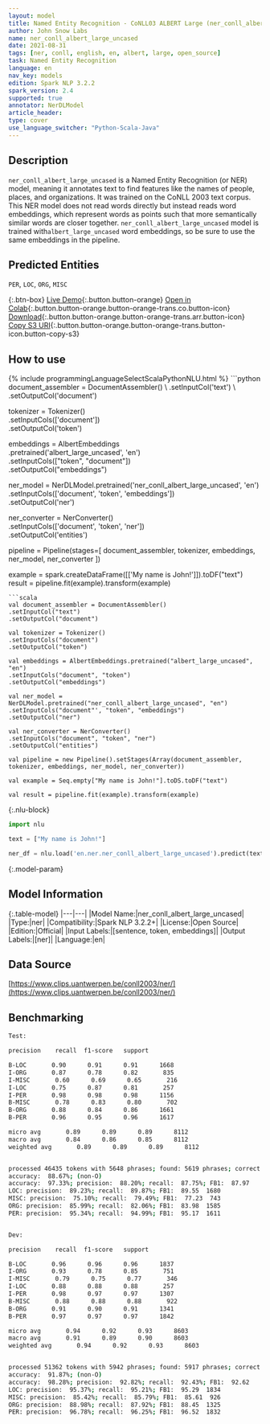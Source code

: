 ```yaml
---
layout: model
title: Named Entity Recognition - CoNLL03 ALBERT Large (ner_conll_albert_large_uncased)
author: John Snow Labs
name: ner_conll_albert_large_uncased
date: 2021-08-31
tags: [ner, conll, english, en, albert, large, open_source]
task: Named Entity Recognition
language: en
nav_key: models
edition: Spark NLP 3.2.2
spark_version: 2.4
supported: true
annotator: NerDLModel
article_header:
type: cover
use_language_switcher: "Python-Scala-Java"
---
```


## Description

`ner_conll_albert_large_uncased` is a Named Entity Recognition (or NER) model, meaning it annotates text to find features like the names of people, places, and organizations. It was trained on the CoNLL 2003 text corpus. This NER model does not read words directly but instead reads word embeddings, which represent words as points such that more semantically similar words are closer together. `ner_conll_albert_large_uncased` model is trained with`albert_large_uncased` word embeddings, so be sure to use the same embeddings in the pipeline.

## Predicted Entities

`PER`, `LOC`, `ORG`, `MISC`

{:.btn-box}
[Live Demo](https://demo.johnsnowlabs.com/public/NER_EN){:.button.button-orange}
[Open in Colab](https://colab.research.google.com/github/JohnSnowLabs/spark-nlp-workshop/blob/master/tutorials/streamlit_notebooks/NER_EN.ipynb){:.button.button-orange.button-orange-trans.co.button-icon}
[Download](https://s3.amazonaws.com/auxdata.johnsnowlabs.com/public/models/ner_conll_albert_large_uncased_en_3.2.2_2.4_1630419255982.zip){:.button.button-orange.button-orange-trans.arr.button-icon}
[Copy S3 URI](s3://auxdata.johnsnowlabs.com/public/models/ner_conll_albert_large_uncased_en_3.2.2_2.4_1630419255982.zip){:.button.button-orange.button-orange-trans.button-icon.button-copy-s3}

## How to use



<div class="tabs-box" markdown="1">
{% include programmingLanguageSelectScalaPythonNLU.html %}
```python
document_assembler = DocumentAssembler() \
.setInputCol('text') \
.setOutputCol('document')

tokenizer = Tokenizer() \
.setInputCols(['document']) \
.setOutputCol('token')

embeddings = AlbertEmbeddings\
.pretrained('albert_large_uncased', 'en')\
.setInputCols(["token", "document"])\
.setOutputCol("embeddings")

ner_model = NerDLModel.pretrained('ner_conll_albert_large_uncased', 'en') \
.setInputCols(['document', 'token', 'embeddings']) \
.setOutputCol('ner')

ner_converter = NerConverter() \
.setInputCols(['document', 'token', 'ner']) \
.setOutputCol('entities')

pipeline = Pipeline(stages=[
document_assembler, 
tokenizer,
embeddings,
ner_model,
ner_converter
])

example = spark.createDataFrame([['My name is John!']]).toDF("text")
result = pipeline.fit(example).transform(example)
```
```scala
val document_assembler = DocumentAssembler() 
.setInputCol("text") 
.setOutputCol("document")

val tokenizer = Tokenizer() 
.setInputCols("document") 
.setOutputCol("token")

val embeddings = AlbertEmbeddings.pretrained("albert_large_uncased", "en")
.setInputCols("document", "token") 
.setOutputCol("embeddings")

val ner_model = NerDLModel.pretrained("ner_conll_albert_large_uncased", "en") 
.setInputCols("document"', "token", "embeddings") 
.setOutputCol("ner")

val ner_converter = NerConverter() 
.setInputCols("document", "token", "ner") 
.setOutputCol("entities")

val pipeline = new Pipeline().setStages(Array(document_assembler, tokenizer, embeddings, ner_model, ner_converter))

val example = Seq.empty["My name is John!"].toDS.toDF("text")

val result = pipeline.fit(example).transform(example)
```

{:.nlu-block}
```python
import nlu

text = ["My name is John!"]

ner_df = nlu.load('en.ner.ner_conll_albert_large_uncased').predict(text, output_level='token')
```
</div>

{:.model-param}
## Model Information

{:.table-model}
|---|---|
|Model Name:|ner_conll_albert_large_uncased|
|Type:|ner|
|Compatibility:|Spark NLP 3.2.2+|
|License:|Open Source|
|Edition:|Official|
|Input Labels:|[sentence, token, embeddings]|
|Output Labels:|[ner]|
|Language:|en|

## Data Source

[https://www.clips.uantwerpen.be/conll2003/ner/](https://www.clips.uantwerpen.be/conll2003/ner/)

## Benchmarking

```bash
Test:

precision    recall  f1-score   support

B-LOC       0.90      0.91      0.91      1668
I-ORG       0.87      0.78      0.82       835
I-MISC       0.60      0.69      0.65       216
I-LOC       0.75      0.87      0.81       257
I-PER       0.98      0.98      0.98      1156
B-MISC       0.78      0.83      0.80       702
B-ORG       0.88      0.84      0.86      1661
B-PER       0.96      0.95      0.96      1617

micro avg       0.89      0.89      0.89      8112
macro avg       0.84      0.86      0.85      8112
weighted avg       0.89      0.89      0.89      8112


processed 46435 tokens with 5648 phrases; found: 5619 phrases; correct: 4956.
accuracy:  88.67%; (non-O)
accuracy:  97.33%; precision:  88.20%; recall:  87.75%; FB1:  87.97
LOC: precision:  89.23%; recall:  89.87%; FB1:  89.55  1680
MISC: precision:  75.10%; recall:  79.49%; FB1:  77.23  743
ORG: precision:  85.99%; recall:  82.06%; FB1:  83.98  1585
PER: precision:  95.34%; recall:  94.99%; FB1:  95.17  1611


Dev:

precision    recall  f1-score   support

B-LOC       0.96      0.96      0.96      1837
I-ORG       0.93      0.78      0.85       751
I-MISC       0.79      0.75      0.77       346
I-LOC       0.88      0.88      0.88       257
I-PER       0.98      0.97      0.97      1307
B-MISC       0.88      0.88      0.88       922
B-ORG       0.91      0.90      0.91      1341
B-PER       0.97      0.97      0.97      1842

micro avg       0.94      0.92      0.93      8603
macro avg       0.91      0.89      0.90      8603
weighted avg       0.94      0.92      0.93      8603


processed 51362 tokens with 5942 phrases; found: 5917 phrases; correct: 5492.
accuracy:  91.87%; (non-O)
accuracy:  98.28%; precision:  92.82%; recall:  92.43%; FB1:  92.62
LOC: precision:  95.37%; recall:  95.21%; FB1:  95.29  1834
MISC: precision:  85.42%; recall:  85.79%; FB1:  85.61  926
ORG: precision:  88.98%; recall:  87.92%; FB1:  88.45  1325
PER: precision:  96.78%; recall:  96.25%; FB1:  96.52  1832
```
